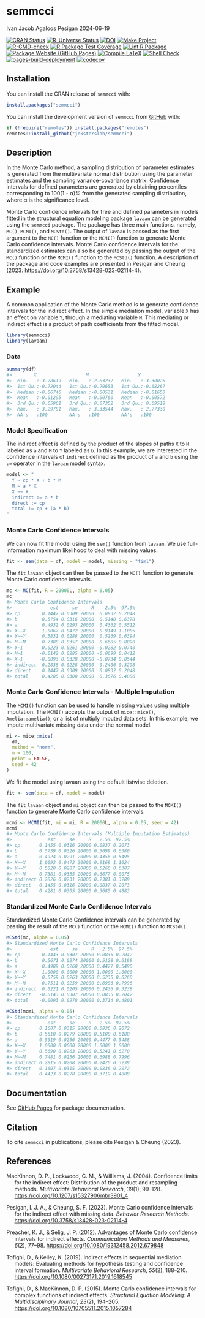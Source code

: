 semmcci
================
Ivan Jacob Agaloos Pesigan
2024-06-19

<!-- README.md is generated from .setup/readme/README.Rmd. Please edit that file -->
<!-- badges: start -->

[![CRAN
Status](https://www.r-pkg.org/badges/version/semmcci)](https://cran.r-project.org/package=semmcci)
[![R-Universe
Status](https://jeksterslab.r-universe.dev/badges/semmcci)](https://jeksterslab.r-universe.dev)
[![DOI](https://zenodo.org/badge/DOI/10.3758/s13428-023-02114-4.svg)](https://doi.org/10.3758/s13428-023-02114-4)
[![Make
Project](https://github.com/jeksterslab/semmcci/actions/workflows/make.yml/badge.svg)](https://github.com/jeksterslab/semmcci/actions/workflows/make.yml)
[![R-CMD-check](https://github.com/jeksterslab/semmcci/actions/workflows/check-full.yml/badge.svg)](https://github.com/jeksterslab/semmcci/actions/workflows/check-full.yml)
[![R Package Test
Coverage](https://github.com/jeksterslab/semmcci/actions/workflows/test-coverage.yml/badge.svg)](https://github.com/jeksterslab/semmcci/actions/workflows/test-coverage.yml)
[![Lint R
Package](https://github.com/jeksterslab/semmcci/actions/workflows/lint.yml/badge.svg)](https://github.com/jeksterslab/semmcci/actions/workflows/lint.yml)
[![Package Website (GitHub
Pages)](https://github.com/jeksterslab/semmcci/actions/workflows/pkgdown-gh-pages.yml/badge.svg)](https://github.com/jeksterslab/semmcci/actions/workflows/pkgdown-gh-pages.yml)
[![Compile
LaTeX](https://github.com/jeksterslab/semmcci/actions/workflows/latex.yml/badge.svg)](https://github.com/jeksterslab/semmcci/actions/workflows/latex.yml)
[![Shell
Check](https://github.com/jeksterslab/semmcci/actions/workflows/shellcheck.yml/badge.svg)](https://github.com/jeksterslab/semmcci/actions/workflows/shellcheck.yml)
[![pages-build-deployment](https://github.com/jeksterslab/semmcci/actions/workflows/pages/pages-build-deployment/badge.svg)](https://github.com/jeksterslab/semmcci/actions/workflows/pages/pages-build-deployment)
[![codecov](https://codecov.io/gh/jeksterslab/semmcci/branch/main/graph/badge.svg?token=KVLUET3DJ6)](https://codecov.io/gh/jeksterslab/semmcci)
<!-- badges: end -->

## Installation

You can install the CRAN release of `semmcci` with:

``` r
install.packages("semmcci")
```

You can install the development version of `semmcci` from
[GitHub](https://github.com/jeksterslab/semmcci) with:

``` r
if (!require("remotes")) install.packages("remotes")
remotes::install_github("jeksterslab/semmcci")
```

## Description

In the Monte Carlo method, a sampling distribution of parameter
estimates is generated from the multivariate normal distribution using
the parameter estimates and the sampling variance-covariance matrix.
Confidence intervals for defined parameters are generated by obtaining
percentiles corresponding to 100(1 - α)% from the generated sampling
distribution, where α is the significance level.

Monte Carlo confidence intervals for free and defined parameters in
models fitted in the structural equation modeling package `lavaan` can
be generated using the `semmcci` package. The package has three main
functions, namely, `MC()`, `MCMI()`, and `MCStd()`. The output of
`lavaan` is passed as the first argument to the `MC()` function or the
`MCMI()` function to generate Monte Carlo confidence intervals. Monte
Carlo confidence intervals for the standardized estimates can also be
generated by passing the output of the `MC()` function or the `MCMI()`
function to the `MCStd()` function. A description of the package and
code examples are presented in Pesigan and Cheung (2023:
<https://doi.org/10.3758/s13428-023-02114-4>).

## Example

A common application of the Monte Carlo method is to generate confidence
intervals for the indirect effect. In the simple mediation model,
variable `X` has an effect on variable `Y`, through a mediating variable
`M`. This mediating or indirect effect is a product of path coefficients
from the fitted model.

``` r
library(semmcci)
library(lavaan)
```

### Data

``` r
summary(df)
#>        X                  M                  Y           
#>  Min.   :-3.78619   Min.   :-2.83237   Min.   :-3.30025  
#>  1st Qu.:-0.72044   1st Qu.:-0.70653   1st Qu.:-0.68267  
#>  Median :-0.06746   Median :-0.00531   Median :-0.01650  
#>  Mean   :-0.01295   Mean   :-0.00760   Mean   :-0.00572  
#>  3rd Qu.: 0.65961   3rd Qu.: 0.67352   3rd Qu.: 0.69518  
#>  Max.   : 3.29781   Max.   : 3.33544   Max.   : 2.77330  
#>  NA's   :100        NA's   :100        NA's   :100
```

### Model Specification

The indirect effect is defined by the product of the slopes of paths `X`
to `M` labeled as `a` and `M` to `Y` labeled as `b`. In this example, we
are interested in the confidence intervals of `indirect` defined as the
product of `a` and `b` using the `:=` operator in the `lavaan` model
syntax.

``` r
model <- "
  Y ~ cp * X + b * M
  M ~ a * X
  X ~~ X
  indirect := a * b
  direct := cp
  total := cp + (a * b)
"
```

### Monte Carlo Confidence Intervals

We can now fit the model using the `sem()` function from `lavaan`. We
use full-information maximum likelihood to deal with missing values.

``` r
fit <- sem(data = df, model = model, missing = "fiml")
```

The `fit` `lavaan` object can then be passed to the `MC()` function to
generate Monte Carlo confidence intervals.

``` r
mc <- MC(fit, R = 20000L, alpha = 0.05)
mc
#> Monte Carlo Confidence Intervals
#>              est     se     R    2.5%  97.5%
#> cp        0.1447 0.0309 20000  0.0832 0.2048
#> b         0.5754 0.0316 20000  0.5140 0.6378
#> a         0.4932 0.0293 20000  0.4362 0.5512
#> X~~X      1.0067 0.0472 20000  0.9149 1.1005
#> Y~~Y      0.5831 0.0288 20000  0.5269 0.6394
#> M~~M      0.7388 0.0357 20000  0.6685 0.8090
#> Y~1       0.0223 0.0261 20000 -0.0282 0.0740
#> M~1      -0.0142 0.0285 20000 -0.0699 0.0412
#> X~1      -0.0093 0.0328 20000 -0.0734 0.0544
#> indirect  0.2838 0.0228 20000  0.2406 0.3298
#> direct    0.1447 0.0309 20000  0.0832 0.2048
#> total     0.4285 0.0308 20000  0.3676 0.4886
```

### Monte Carlo Confidence Intervals - Multiple Imputation

The `MCMI()` function can be used to handle missing values using
multiple imputation. The `MCMI()` accepts the output of `mice::mice()`,
`Amelia::amelia()`, or a list of multiply imputed data sets. In this
example, we impute multivariate missing data under the normal model.

``` r
mi <- mice::mice(
  df,
  method = "norm",
  m = 100,
  print = FALSE,
  seed = 42
)
```

We fit the model using lavaan using the default listwise deletion.

``` r
fit <- sem(data = df, model = model)
```

The `fit` `lavaan` object and `mi` object can then be passed to the
`MCMI()` function to generate Monte Carlo confidence intervals.

``` r
mcmi <- MCMI(fit, mi = mi, R = 20000L, alpha = 0.05, seed = 42)
mcmi
#> Monte Carlo Confidence Intervals (Multiple Imputation Estimates)
#>             est     se     R   2.5%  97.5%
#> cp       0.1455 0.0316 20000 0.0837 0.2073
#> b        0.5739 0.0326 20000 0.5099 0.6380
#> a        0.4924 0.0291 20000 0.4356 0.5495
#> X~~X     1.0093 0.0473 20000 0.9169 1.1024
#> Y~~Y     0.5828 0.0287 20000 0.5266 0.6387
#> M~~M     0.7381 0.0355 20000 0.6677 0.8075
#> indirect 0.2826 0.0231 20000 0.2381 0.3289
#> direct   0.1455 0.0316 20000 0.0837 0.2073
#> total    0.4281 0.0305 20000 0.3685 0.4883
```

### Standardized Monte Carlo Confidence Intervals

Standardized Monte Carlo Confidence intervals can be generated by
passing the result of the `MC()` function or the `MCMI()` function to
`MCStd()`.

``` r
MCStd(mc, alpha = 0.05)
#> Standardized Monte Carlo Confidence Intervals
#>              est     se     R   2.5%  97.5%
#> cp        0.1443 0.0307 20000 0.0835 0.2042
#> b         0.5671 0.0274 20000 0.5128 0.6199
#> a         0.4989 0.0260 20000 0.4477 0.5490
#> X~~X      1.0000 0.0000 20000 1.0000 1.0000
#> Y~~Y      0.5759 0.0263 20000 0.5235 0.6260
#> M~~M      0.7511 0.0259 20000 0.6986 0.7996
#> indirect  0.0221 0.0205 20000 0.2436 0.3238
#> direct   -0.0143 0.0307 20000 0.0835 0.2042
#> total    -0.0093 0.0278 20000 0.3714 0.4801
```

``` r
MCStd(mcmi, alpha = 0.05)
#> Standardized Monte Carlo Confidence Intervals
#>             est     se     R   2.5%  97.5%
#> cp       0.1607 0.0315 20000 0.0836 0.2072
#> b        0.5610 0.0279 20000 0.5100 0.6188
#> a        0.5019 0.0256 20000 0.4477 0.5488
#> X~~X     1.0000 0.0000 20000 1.0000 1.0000
#> Y~~Y     0.5690 0.0263 20000 0.5241 0.6270
#> M~~M     0.7481 0.0256 20000 0.6988 0.7996
#> indirect 0.2815 0.0208 20000 0.2420 0.3239
#> direct   0.1607 0.0315 20000 0.0836 0.2072
#> total    0.4423 0.0278 20000 0.3719 0.4809
```

## Documentation

See [GitHub Pages](https://jeksterslab.github.io/semmcci/index.html) for
package documentation.

## Citation

To cite `semmcci` in publications, please cite Pesigan & Cheung (2023).

## References

<div id="refs" class="references csl-bib-body hanging-indent"
entry-spacing="0" line-spacing="2">

<div id="ref-MacKinnon-Lockwood-Williams-2004" class="csl-entry">

MacKinnon, D. P., Lockwood, C. M., & Williams, J. (2004). Confidence
limits for the indirect effect: Distribution of the product and
resampling methods. *Multivariate Behavioral Research*, *39*(1), 99–128.
<https://doi.org/10.1207/s15327906mbr3901_4>

</div>

<div id="ref-Pesigan-Cheung-2023" class="csl-entry">

Pesigan, I. J. A., & Cheung, S. F. (2023). Monte Carlo confidence
intervals for the indirect effect with missing data. *Behavior Research
Methods*. <https://doi.org/10.3758/s13428-023-02114-4>

</div>

<div id="ref-Preacher-Selig-2012" class="csl-entry">

Preacher, K. J., & Selig, J. P. (2012). Advantages of Monte Carlo
confidence intervals for indirect effects. *Communication Methods and
Measures*, *6*(2), 77–98. <https://doi.org/10.1080/19312458.2012.679848>

</div>

<div id="ref-Tofighi-Kelley-2019" class="csl-entry">

Tofighi, D., & Kelley, K. (2019). Indirect effects in sequential
mediation models: Evaluating methods for hypothesis testing and
confidence interval formation. *Multivariate Behavioral Research*,
*55*(2), 188–210. <https://doi.org/10.1080/00273171.2019.1618545>

</div>

<div id="ref-Tofighi-MacKinnon-2015" class="csl-entry">

Tofighi, D., & MacKinnon, D. P. (2015). Monte Carlo confidence intervals
for complex functions of indirect effects. *Structural Equation
Modeling: A Multidisciplinary Journal*, *23*(2), 194–205.
<https://doi.org/10.1080/10705511.2015.1057284>

</div>

</div>
